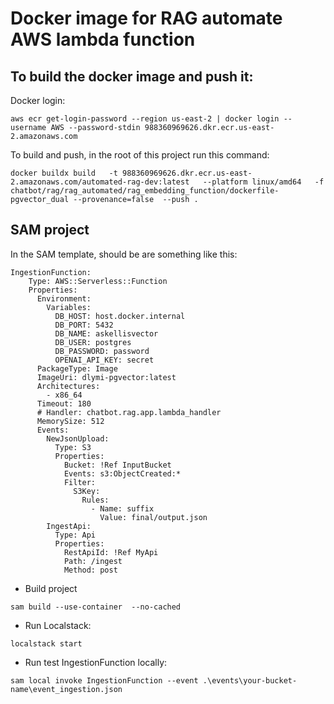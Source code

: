 # Docker image for RAG automate AWS lambda function

## To build the docker image and push it:

Docker login:

```
aws ecr get-login-password --region us-east-2 | docker login --username AWS --password-stdin 988360969626.dkr.ecr.us-east-2.amazonaws.com
```

To build and push, in the root of this project run this command:

```
docker buildx build   -t 988360969626.dkr.ecr.us-east-2.amazonaws.com/automated-rag-dev:latest   --platform linux/amd64   -f chatbot/rag/rag_automated/rag_embedding_function/dockerfile-pgvector_dual --provenance=false  --push .
```

## SAM project

In the SAM template, should be are something like this:

```
IngestionFunction:
    Type: AWS::Serverless::Function
    Properties:
      Environment:
        Variables:
          DB_HOST: host.docker.internal
          DB_PORT: 5432
          DB_NAME: askellisvector
          DB_USER: postgres
          DB_PASSWORD: password
          OPENAI_API_KEY: secret
      PackageType: Image
      ImageUri: dlymi-pgvector:latest
      Architectures:
        - x86_64
      Timeout: 180
      # Handler: chatbot.rag.app.lambda_handler
      MemorySize: 512
      Events:
        NewJsonUpload:
          Type: S3
          Properties:
            Bucket: !Ref InputBucket
            Events: s3:ObjectCreated:*
            Filter:
              S3Key:
                Rules:
                  - Name: suffix
                    Value: final/output.json
        IngestApi:
          Type: Api
          Properties:
            RestApiId: !Ref MyApi
            Path: /ingest
            Method: post
```

- Build project

```
sam build --use-container  --no-cached
```

- Run Localstack:

```
localstack start
```

- Run test IngestionFunction locally:

```
sam local invoke IngestionFunction --event .\events\your-bucket-name\event_ingestion.json
```

